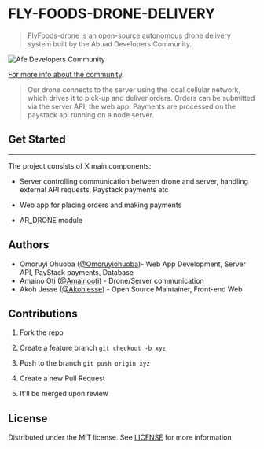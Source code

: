 # FLY-FOODS-DRONE-DELIVERY

>FlyFoods-drone is an open-source autonomous drone delivery system built by the Abuad Developers Community. 

 ![Afe Developers Community](https://flyfoods.herokuapp.com/static/media/logo-2.de4158d8.png)

[For more info about the community](https://t.co/81SRaNkVPE?amp=1). 

>Our drone connects to the server using the local cellular network, which drives it to pick-up and deliver orders. Orders can be submitted via the server API, the web app. Payments are processed on the paystack api running on a node server.


## Get Started

<hr>

The project consists of X main components:

- Server controlling communication between drone and server, handling external API requests, Paystack payments etc

- Web app for placing orders and making payments

- AR_DRONE module

  
## Authors
 - Omoruyi Ohuoba ([@Omoruyiohuoba](https://github.com/OmoruyiOhuoba))- Web App Development, Server API, PayStack payments, Database
 - Amaino Oti ([@Amainooti](https://github.com/Amainooti)) - Drone/Server communication
 - Akoh Jesse ([@Akohjesse](https://github.com/Akohjesse)) - Open Source Maintainer, Front-end Web 
 
 
## Contributions

1. Fork the repo

2. Create a feature branch `git checkout -b xyz` 
3. Push to the branch `git push origin xyz` 
4. Create a new Pull Request 
5. It'll be merged upon review

## License
Distributed under the MIT license. See [LICENSE](https://github.com/OmoruyiOhuoba/FLY-FOODS-FOOD-DRONE-DELIVERY/blob/master/LICENSE) for more information
